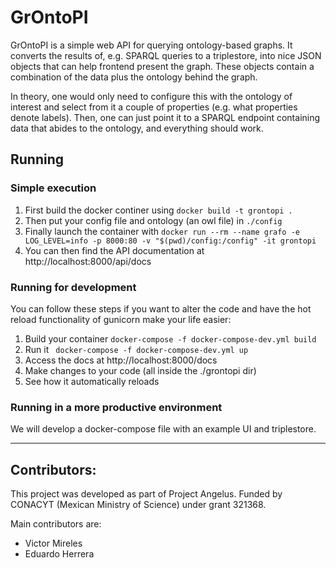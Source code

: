 # GrOntoPI

GrOntoPI is a simple web API for querying ontology-based graphs. It converts
 the results of, e.g. SPARQL queries to a triplestore, into nice JSON objects
 that can help frontend present the graph. These objects contain a
 combination of the data plus the ontology behind the graph.

 In theory, one would only need to configure this with the ontology of
 interest and select from it a couple of properties (e.g. what properties
 denote labels). Then, one can just point it to a SPARQL endpoint containing
 data that abides to the ontology, and everything should work.

## Running

### Simple execution

1. First build the docker continer using `docker build -t grontopi .`
2. Then put your config file and ontology (an owl file) in `./config`
3. Finally launch the container with 
   `docker run --rm --name grafo -e  LOG_LEVEL=info -p 8000:80 -v "$(pwd)/config:/config" -it grontopi`
4. You can then find the API documentation at http://localhost:8000/api/docs


### Running for development
You can follow these steps if you want to alter the code and have the hot
reload functionality of gunicorn make your life easier:
 1. Build your container `docker-compose -f docker-compose-dev.yml build`
 2. Run it ` docker-compose -f docker-compose-dev.yml up`
 3. Access the docs at http://localhost:8000/docs
 4. Make changes to your code (all inside the ./grontopi dir)
 5. See how it automatically reloads

### Running in a more productive environment
We will develop a docker-compose file with an example UI and triplestore.

--- 

## Contributors:
This project was developed as part of Project Angelus. Funded by CONACYT
(Mexican Ministry of Science) under grant 321368.

Main contributors are:
* Victor Mireles
* Eduardo Herrera
